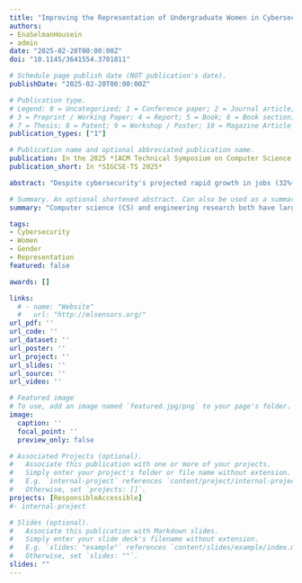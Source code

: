 ```yaml
---
title: "Improving the Representation of Undergraduate Women in Cybersecurity: A Literature Review"
authors:
- EnaSelmanHousein
- admin
date: "2025-02-20T00:00:00Z"
doi: "10.1145/3641554.3701811"

# Schedule page publish date (NOT publication's date).
publishDate: "2025-02-20T00:00:00Z"

# Publication type.
# Legend: 0 = Uncategorized; 1 = Conference paper; 2 = Journal article;
# 3 = Preprint / Working Paper; 4 = Report; 5 = Book; 6 = Book section;
# 7 = Thesis; 8 = Patent; 9 = Workshop / Poster; 10 = Magazine Article
publication_types: ["1"]

# Publication name and optional abbreviated publication name.
publication: In the 2025 *[ACM Technical Symposium on Computer Science Education](https://sigcse2025.sigcse.org/)*
publication_short: In *SIGCSE-TS 2025*

abstract: "Despite cybersecurity's projected rapid growth in jobs (32%+ yearly), women remain underrepresented, occupying only 25% of roles globally. While there have been numerous recent efforts aimed at addressing the underrepresentation of women in cybersecurity, particularly through undergraduate education interventions, this gap persists. To better understand why this may be occurring, we embarked upon a literature review to document what kinds of interventions have been applied to improve the representation of undergraduate women in cybersecurity. Through this survey we found that most past interventions can be categorized as: recruitment efforts, the development of external support systems and out-of-classroom activities, or innovations in cybersecurity curricula pedagogy. Importantly, the literature contains very few quantitative evaluations of the impact of interventions on the representation of undergraduate women, particular with regard to curricular interventions and pedagogy. As such, we urge cybersecurity educators and practitioners to develop additional studies with quantifiable impact metrics and in particular, with a focus on course designs. By developing validated and documented interventions leveraging best practices in accessibility, inclusion, and belonging, with a focus on undergraduate women, we can take important steps towards improving the gender diversity of the field."

# Summary. An optional shortened abstract. Can also be used as a summary for an extended abstract or poster etc.
summary: "Computer science (CS) and engineering research both have large and well documented gender diversity gaps. In fact, previous studies have reported that the overall CS Female Author Ratio (FAR) is only in the range of 16-26% and varies significantly between CS subfields ranging from as high as 42% in CS Education to as low as 8% in Theory and Algorithms. To understand the current state of gender diversity of robotics, we recently collected and analyzed the gender of paper authors from all IEEE RAS fully sponsored conferences (ARSO, CASE, HAPTICS, Humanoids, ICRA, ISAM, MEMS, RoboSoft, SIMPAR, SSRR) as well as IROS and RA-L from 2019-2021. Overall, we find that robotics has a long way to go to reach gender parity, with an overall FAR of only 11-12%. We hope this analysis helps the robotics community to continue to emphasize the importance of working to improve our diversity."

tags:
- Cybersecurity
- Women
- Gender
- Representation
featured: false

awards: []

links:
  # - name: "Website"
  #   url: "http://mlsensors.org/"
url_pdf: ''
url_code: ''
url_dataset: ''
url_poster: ''
url_project: ''
url_slides: ''
url_source: ''
url_video: ''

# Featured image
# To use, add an image named `featured.jpg/png` to your page's folder. 
image:
  caption: ''
  focal_point: ''
  preview_only: false

# Associated Projects (optional).
#   Associate this publication with one or more of your projects.
#   Simply enter your project's folder or file name without extension.
#   E.g. `internal-project` references `content/project/internal-project/index.md`.
#   Otherwise, set `projects: []`.
projects: [ResponsibleAccessible]
#- internal-project

# Slides (optional).
#   Associate this publication with Markdown slides.
#   Simply enter your slide deck's filename without extension.
#   E.g. `slides: "example"` references `content/slides/example/index.md`.
#   Otherwise, set `slides: ""`.
slides: ""
---
```


<!-- {{% alert note %}}
Click the *Cite* button above to demo the feature to enable visitors to import publication metadata into their reference management software.
{{% /alert %}}

{{% alert note %}}
Click the *Slides* button above to demo Academic's Markdown slides feature.
{{% /alert %}} -->

<!-- Supplementary notes can be added here, including [code and math](https://sourcethemes.com/academic/docs/writing-markdown-latex/). -->


